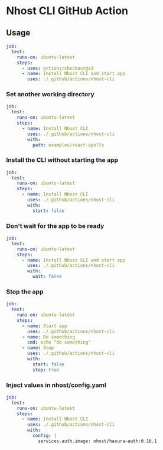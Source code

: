 # Nhost CLI GitHub Action

## Usage

```yaml
job:
  test:
    runs-on: ubuntu-latest
    steps:
      - uses: actions/checkout@v3
      - name: Install Nhost CLI and start app
        uses: ./.github/actions/nhost-cli
```

### Set another working directory

```yaml
job:
  test:
    runs-on: ubuntu-latest
    steps:
      - name: Install Nhost CLI
        uses: ./.github/actions/nhost-cli
        with:
          path: examples/react-apollo
```

### Install the CLI without starting the app

```yaml
job:
  test:
    runs-on: ubuntu-latest
    steps:
      - name: Install Nhost CLI
        uses: ./.github/actions/nhost-cli
        with:
          start: false
```

### Don't wait for the app to be ready

```yaml
job:
  test:
    runs-on: ubuntu-latest
    steps:
      - name: Install Nhost CLI and start app
        uses: ./.github/actions/nhost-cli
        with:
          wait: false
```

### Stop the app

```yaml
job:
  test:
    runs-on: ubuntu-latest
    steps:
      - name: Start app
        uses: ./.github/actions/nhost-cli
      - name: Do something
        cmd: echo "do something"
      - name: Stop
        uses: ./.github/actions/nhost-cli
        with:
          start: false
          stop: true
```

### Inject values in nhost/config.yaml

```yaml
job:
  test:
    runs-on: ubuntu-latest
    steps:
      - name: Install Nhost CLI
        uses: ./.github/actions/nhost-cli
        with:
          config: |
            services.auth.image: nhost/hasura-auth:0.16.1
```
